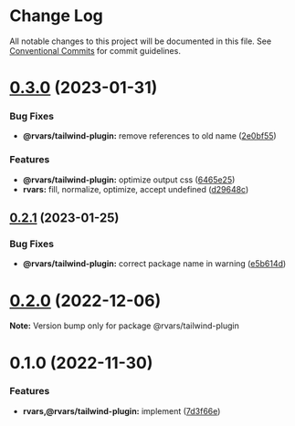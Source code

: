 # Change Log

All notable changes to this project will be documented in this file.
See [Conventional Commits](https://conventionalcommits.org) for commit guidelines.

# [0.3.0](https://github.com/tkofh/rvars/compare/@rvars/tailwind-plugin@0.2.1...@rvars/tailwind-plugin@0.3.0) (2023-01-31)

### Bug Fixes

- **@rvars/tailwind-plugin:** remove references to old name ([2e0bf55](https://github.com/tkofh/rvars/commit/2e0bf557e65e6d6499907875f19c0523e29bafa1))

### Features

- **@rvars/tailwind-plugin:** optimize output css ([6465e25](https://github.com/tkofh/rvars/commit/6465e25cac0bf852954d0fd473ba351c96c7d543))
- **rvars:** fill, normalize, optimize, accept undefined ([d29648c](https://github.com/tkofh/rvars/commit/d29648cf57e0db11ed6c2dffe7913047958f765d))

## [0.2.1](https://github.com/tkofh/rvars/compare/@rvars/tailwind-plugin@0.2.0...@rvars/tailwind-plugin@0.2.1) (2023-01-25)

### Bug Fixes

- **@rvars/tailwind-plugin:** correct package name in warning ([e5b614d](https://github.com/tkofh/rvars/commit/e5b614d53b2ea1d3788a6f154f522d78fdd4d708))

# [0.2.0](https://github.com/tkofh/rvars/compare/@rvars/tailwind-plugin@0.1.0...@rvars/tailwind-plugin@0.2.0) (2022-12-06)

**Note:** Version bump only for package @rvars/tailwind-plugin

# 0.1.0 (2022-11-30)

### Features

- **rvars,@rvars/tailwind-plugin:** implement ([7d3f66e](https://github.com/tkofh/rvars/commit/7d3f66ef4c3e36739f8c6b4bd5cc9291de8a8f6b))
